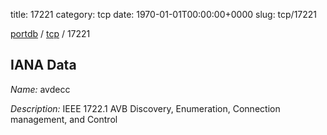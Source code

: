 title: 17221
category: tcp
date: 1970-01-01T00:00:00+0000
slug: tcp/17221

[portdb](/) / [tcp](/category/tcp.html) / 17221


## IANA Data

_Name:_ avdecc

_Description:_ IEEE 1722.1 AVB Discovery, Enumeration, Connection management, and Control

